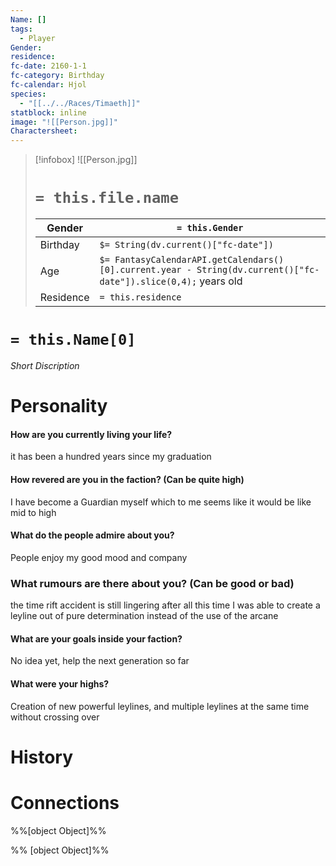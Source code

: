 ```yaml
---
Name: []
tags:
  - Player
Gender: 
residence: 
fc-date: 2160-1-1
fc-category: Birthday
fc-calendar: Hjol
species:
  - "[[../../Races/Timaeth]]"
statblock: inline
image: "![[Person.jpg]]"
Charactersheet: 
---
```

> [!infobox]
> ![[Person.jpg]]
> # `= this.file.name`
> | Gender | `= this.Gender` |
> | ---- | ---- |
> | Birthday | `$= String(dv.current()["fc-date"])` |
> | Age | `$= FantasyCalendarAPI.getCalendars()[0].current.year - String(dv.current()["fc-date"]).slice(0,4);` years old|
> | Residence | `= this.residence` |
# `= this.Name[0]`
*Short Discription*
# Personality

#### How are you currently living your life?
it has been a hundred years since my graduation 

#### How revered are you in the faction? (Can be quite high) 
I have become a Guardian myself which to me seems like it would be like mid to high 

#### What do the people admire about you?
People enjoy my good mood and company 

### What rumours are there about you? (Can be good or bad) 
the time rift accident is still lingering after all this time I was able to create a leyline out of pure determination instead of the use of the arcane

#### What are your goals inside your faction? 
No idea yet, help the next generation so far 

#### What were your highs?
Creation of new powerful leylines, and multiple leylines at the same time without crossing over
# History
# Connections



%%[object Object]%%

%% [object Object]%%
